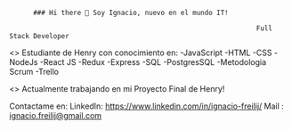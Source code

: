           ### Hi there 👋 Soy Ignacio, nuevo en el mundo IT!

                                                                  Full Stack Developer


<>
Estudiante de Henry con conocimiento en:
-JavaScript
-HTML
-CSS
-NodeJs
-React JS
-Redux
-Express
-SQL
-PostgresSQL
-Metodologia Scrum
-Trello

<>
Actualmente trabajando en mi Proyecto Final de Henry!


Contactame en:
LinkedIn: https://www.linkedin.com/in/ignacio-freilij/
Mail : ignacio.freilij@gmail.com



<!--
**ifreilij/ifreilij** is a ✨ _special_ ✨ repository because its `README.md` (this file) appears on your GitHub profile.

Here are some ideas to get you started:

- 🔭 I’m currently working on ...
- 🌱 I’m currently learning ...
- 👯 I’m looking to collaborate on ...
- 🤔 I’m looking for help with ...
- 💬 Ask me about ...
- 📫 How to reach me: ...
- 😄 Pronouns: ...
- ⚡ Fun fact: ...
-->

